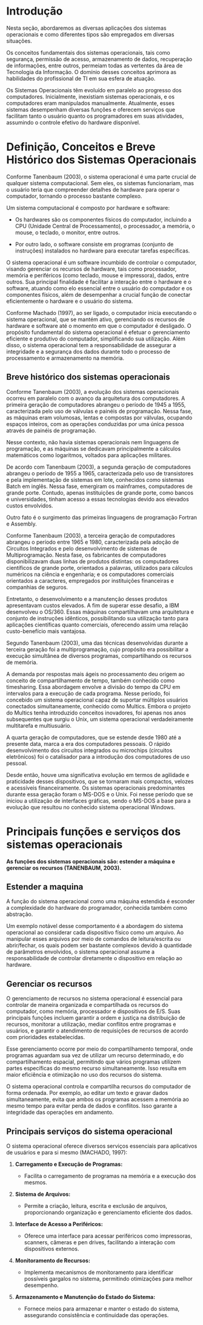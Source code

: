 # Introdução 

Nesta seção, abordaremos as diversas aplicações dos sistemas operacionais e 
como diferentes tipos são empregados em diversas situações.

Os conceitos fundamentais dos sistemas operacionais, tais como segurança, 
permissão de acesso, armazenamento de dados, recuperação de informações, 
entre outros, permeiam todas as vertentes da área de Tecnologia da Informação. 
O domínio desses conceitos aprimora as habilidades do profissional de TI em 
sua esfera de atuação.

Os Sistemas Operacionais têm evoluído em paralelo ao progresso dos computadores. 
Inicialmente, inexistiam sistemas operacionais, e os computadores eram 
manipulados manualmente. Atualmente, esses sistemas desempenham diversas funções 
e oferecem serviços que facilitam tanto o usuário quanto os programadores em 
suas atividades, assumindo o controle efetivo do hardware disponível.

# Definição, Conceitos e Breve Histórico dos Sistemas Operacionais

Conforme Tanenbaum (2003), o sistema operacional é uma parte crucial de qualquer 
sistema computacional. Sem eles, os sistemas funcionariam, mas o usuário teria 
que compreender detalhes de hardware para operar o computador, tornando o 
processo bastante complexo.

Um sistema computacional é composto por hardware e software:

- Os hardwares são os componentes físicos do computador, incluindo a CPU 
(Unidade Central de Processamento), o processador, a memória, o mouse, o 
teclado, o monitor, entre outros.

- Por outro lado, o software consiste em programas (conjunto de instruções) 
instalados no hardware para executar tarefas específicas.

O sistema operacional é um software incumbido de controlar o computador, 
visando gerenciar os recursos de hardware, tais como processador, memória e 
periféricos (como teclado, mouse e impressora), dados, entre outros. Sua 
principal finalidade é facilitar a interação entre o hardware e o software, 
atuando como elo essencial entre o usuário do computador e os componentes físicos, 
além de desempenhar a crucial função de conectar eficientemente o hardware e o 
usuário do sistema.

Conforme Machado (1997), ao ser ligado, o computador inicia executando o 
sistema operacional, que se mantém ativo, gerenciando os recursos de hardware 
e software até o momento em que o computador é desligado. O propósito 
fundamental do sistema operacional é efetuar o gerenciamento eficiente e 
produtivo do computador, simplificando sua utilização. Além disso, o sistema 
operacional tem a responsabilidade de assegurar a integridade e a segurança dos 
dados durante todo o processo de processamento e armazenamento na memória.

## Breve histórico dos sistemas operacionais

Conforme Tanenbaum (2003), a evolução dos sistemas operacionais ocorreu em 
paralelo com o avanço da arquitetura dos computadores. A primeira geração de 
computadores abrangeu o período de 1945 a 1955, caracterizada pelo uso de 
válvulas e painéis de programação. Nessa fase, as máquinas eram volumosas, 
lentas e compostas por válvulas, ocupando espaços inteiros, com as operações 
conduzidas por uma única pessoa através de painéis de programação.

Nesse contexto, não havia sistemas operacionais nem linguagens de programação, 
e as máquinas se dedicavam principalmente a cálculos matemáticos como 
logaritmos, voltados para aplicações militares.

De acordo com Tanenbaum (2003), a segunda geração de computadores abrangeu 
o período de 1955 a 1965, caracterizada pelo uso de transistores e pela 
implementação de sistemas em lote, conhecidos como sistemas Batch em inglês. 
Nessa fase, emergiram os mainframes, computadores de grande porte. Contudo, 
apenas instituições de grande porte, como bancos e universidades, tinham acesso 
a essas tecnologias devido aos elevados custos envolvidos.

Outro fato é o surgimento das primeiras linguagens de programação Fortran e Assembly.

Conforme Tanenbaum (2003), a terceira geração de computadores abrangeu o 
período entre 1965 e 1980, caracterizada pela adoção de Circuitos Integrados e 
pelo desenvolvimento de sistemas de Multiprogramação. Nesta fase, os fabricantes 
de computadores disponibilizavam duas linhas de produtos distintas: os computadores 
científicos de grande porte, orientados a palavras, utilizados para cálculos 
numéricos na ciência e engenharia; e os computadores comerciais orientados a 
caracteres, empregados por instituições financeiras e companhias de seguros.

Entretanto, o desenvolvimento e a manutenção desses produtos apresentavam custos 
elevados. A fim de superar esse desafio, a IBM desenvolveu o OS/360. Essas 
máquinas compartilhavam uma arquitetura e conjunto de instruções idênticos, 
possibilitando sua utilização tanto para aplicações científicas quanto 
comerciais, oferecendo assim uma relação custo-benefício mais vantajosa.

Segundo Tanenbaum (2003), uma das técnicas desenvolvidas durante a terceira 
geração foi a multiprogramação, cujo propósito era possibilitar a execução 
simultânea de diversos programas, compartilhando os recursos de memória.

A demanda por respostas mais ágeis no processamento deu origem ao conceito de 
compartilhamento de tempo, também conhecido como timesharing. Essa abordagem 
envolve a divisão do tempo da CPU em intervalos para a execução de cada 
programa. Nesse período, foi concebido um sistema operacional capaz de 
suportar múltiplos usuários conectados simultaneamente, conhecido como 
Multics. Embora o projeto do Multics tenha introduzido conceitos inovadores, 
foi apenas nos anos subsequentes que surgiu o Unix, um sistema operacional 
verdadeiramente multitarefa e multiusuário.

A quarta geração de computadores, que se estende desde 1980 até a presente 
data, marca a era dos computadores pessoais. O rápido desenvolvimento dos 
circuitos integrados ou microchips (circuitos eletrônicos) foi o catalisador 
para a introdução dos computadores de uso pessoal.

Desde então, houve uma significativa evolução em termos de agilidade e 
praticidade desses dispositivos, que se tornaram mais compactos, velozes e 
acessíveis financeiramente. Os sistemas operacionais predominantes durante essa 
geração foram o MS-DOS e o Unix. Foi nesse período que se iniciou a 
utilização de interfaces gráficas, sendo o MS-DOS a base para a evolução que 
resultou no conhecido sistema operacional Windows.

# Principais funções e serviços dos sistemas operacionais 

**As funções dos sistemas operacionais são: estender a máquina e gerenciar os 
recursos (TANENBAUM, 2003).** 

## Estender a maquina 

A função do sistema operacional como uma máquina estendida é esconder a 
complexidade do hardware do programador, conhecida também como abstração.

Um exemplo notável desse comportamento é a abordagem do sistema operacional ao 
considerar cada dispositivo físico como um arquivo. Ao manipular esses arquivos 
por meio de comandos de leitura/escrita ou abrir/fechar, os quais podem ser 
bastante complexos devido à quantidade de parâmetros envolvidos, o sistema 
operacional assume a responsabilidade de controlar diretamente o dispositivo 
em relação ao hardware.

## Gerenciar os recursos 

O gerenciamento de recursos no sistema operacional é essencial para controlar 
de maneira organizada e compartilhada os recursos do computador, como memória, 
processador e dispositivos de E/S. Suas principais funções incluem garantir a 
ordem e justiça na distribuição de recursos, monitorar a utilização, mediar 
conflitos entre programas e usuários, e garantir o atendimento de requisições 
de recursos de acordo com prioridades estabelecidas.

Esse gerenciamento ocorre por meio do compartilhamento temporal, onde programas 
aguardam sua vez de utilizar um recurso determinado, e do compartilhamento 
espacial, permitindo que vários programas utilizem partes específicas do 
mesmo recurso simultaneamente. Isso resulta em maior eficiência e otimização 
no uso dos recursos do sistema.

O sistema operacional controla e compartilha recursos do computador de forma 
ordenada. Por exemplo, ao editar um texto e gravar dados simultaneamente, evita 
que ambos os programas acessem a memória ao mesmo tempo para evitar perda de 
dados e conflitos. Isso garante a integridade das operações em andamento.

## Principais serviços do sistema operacional 

O sistema operacional oferece diversos serviços essenciais para aplicativos de 
usuários e para si mesmo (MACHADO, 1997):

1. **Carregamento e Execução de Programas:**
   - Facilita o carregamento de programas na memória e a execução dos mesmos.

2. **Sistema de Arquivos:**
   - Permite a criação, leitura, escrita e exclusão de arquivos, proporcionando 
   organização e gerenciamento eficiente dos dados.

3. **Interface de Acesso a Periféricos:**
   - Oferece uma interface para acessar periféricos como impressoras, scanners, 
   câmeras e pen drives, facilitando a interação com dispositivos externos.

4. **Monitoramento de Recursos:**
   - Implementa mecanismos de monitoramento para identificar possíveis gargalos 
   no sistema, permitindo otimizações para melhor desempenho.

5. **Armazenamento e Manutenção do Estado do Sistema:**
   - Fornece meios para armazenar e manter o estado do sistema, assegurando 
   consistência e continuidade das operações.
